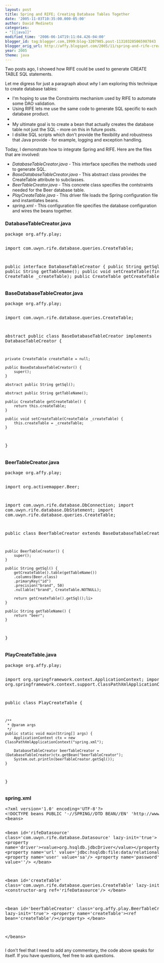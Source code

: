 ```yaml
---
layout: post
title: Spring and RIFE; Creating Database Tables Together
date: '2005-11-03T10:35:00.000-05:00'
author: David Medinets
categories:
- "[[java]]"
modified_time: '2006-06-14T19:11:04.426-04:00'
blogger_id: tag:blogger.com,1999:blog-3207985.post-113103285065987843
blogger_orig_url: http://affy.blogspot.com/2005/11/spring-and-rife-creating-database.md
year: 2005
theme: java
---
```


<p>Two posts ago, I showed how RIFE could be used to generate CREATE TABLE SQL statements.</p>


<p>Let me digress for just a paragraph about <i>why</i> I am exploring this technique to create database tables:
<ul>
    <li>I'm hoping to use the Constraints mechanism used by RIFE to automate some DAO validation.</li>
    <li>Using RIFE lets me use the same code to generate SQL specific to each database product.
    <li>
    <li>My ultimate goal is to create a bean that actually creates the database table not just the SQL - more on this in
        future posts.</li>
    <li>I dislike SQL scripts which don't provide the flexibility and robustness that Java provide - for example,
        logging and exception handling.</li>
</ul>
</p>

<p>Today, I demonstrate how to integrate Spring and RIFE. Here are the files that are involved:
<ul>
    <li><i>DatabaseTableCreator.java</i> - This interface specifies the methods used to generate SQL.</li>
    <li><i>BaseDatabaseTableCreator.java</i> - This abstract class provides the CreateTable attribute to subclasses.
    </li>
    <li><i>BeerTableCreator.java</i> - This concrete class specifies the contstraints needed for the Beer database
        table.</li>
    <li><i>PlayCreateTable.java</i> - This driver file loads the Spring configuration file and instantiates beans.</li>
    <li><i>spring.xml</i> - This configuration file specifies the database configuration and wires the beans together.
    </li>
</ul>
</p>

<h3>DatabaseTableCreator.java</h3>
<pre>
package org.affy.play;

import com.uwyn.rife.database.queries.CreateTable;

public interface DatabaseTableCreator {
    public String getSql();
    public String getTableName();
    public void setCreateTable(final CreateTable _createTable);
    public CreateTable getCreateTable();
}
</pre>

<h3>BaseDatabaseTableCreator.java</h3>
<pre>
package org.affy.play;

import com.uwyn.rife.database.queries.CreateTable;

abstract public class BaseDatabaseTableCreator implements DatabaseTableCreator {

    private CreateTable createTable = null;

    public BaseDatabaseTableCreator() {
        super();
    }

    abstract public String getSql();

    abstract public String getTableName();

    public CreateTable getCreateTable() {
        return this.createTable;
    }

    public void setCreateTable(CreateTable _createTable) {
        this.createTable = _createTable;
    }

}
</pre>

<h3>BeerTableCreator.java</h3>
<pre>
package org.affy.play;

import org.activemapper.Beer;

import com.uwyn.rife.database.DbConnection;
import com.uwyn.rife.database.DbStatement;
import com.uwyn.rife.database.queries.CreateTable;

public class BeerTableCreator extends BaseDatabaseTableCreator {

    public BeerTableCreator() {
        super();
    }

    public String getSql() {
        getCreateTable().table(getTableName())
        .columns(Beer.class)
        .primaryKey("id")
        .precision("brand", 50)
        .nullable("brand", CreateTable.NOTNULL);

        return getCreateTable().getSql();li>
    }

    public String getTableName() {
        return "beer";
    }

}
</pre>

<h3>PlayCreateTable.java</h3>
<pre>
package org.affy.play;

import org.springframework.context.ApplicationContext;
import org.springframework.context.support.ClassPathXmlApplicationContext;

public class PlayCreateTable {

    /**
     * @param args
     */
    public static void main(String[] args) {
        ApplicationContext ctx = new ClassPathXmlApplicationContext("spring.xml");

        DatabaseTableCreator beerTableCreator = (DatabaseTableCreator)ctx.getBean("beerTableCreator");
        System.out.println(beerTableCreator.getSql());
    }

}
</pre>

<h3>spring.xml</h3>
<pre>
&lt;?xml version='1.0' encoding='UTF-8'?&gt;
&lt;!DOCTYPE beans PUBLIC '-//SPRING//DTD BEAN//EN' 'http://www.springframework.org/dtd/spring-beans.dtd'&gt;
&lt;beans&gt;

  &lt;bean id='rifeDatasource' class='com.uwyn.rife.database.Datasource' lazy-init='true'&gt;
    &lt;property name='driver'&gt;&lt;value&gt;org.hsqldb.jdbcDriver&lt;/value&gt;&lt;/property&gt;
    &lt;property name='url' value='jdbc:hsqldb:file:data/relationalDb'/&gt;
    &lt;property name='user' value='sa'/&gt;
    &lt;property name='password' value=''/&gt;
  &lt;/bean&gt;

  &lt;bean id='createTable' class='com.uwyn.rife.database.queries.CreateTable' lazy-init='true'&gt;
    &lt;constructor-arg ref='rifeDatasource'/&gt;
  &lt;/bean&gt;

  &lt;bean id='beerTableCreator' class='org.affy.play.BeerTableCreator' lazy-init='true'&gt;
    &lt;property name='createTable'&gt;&lt;ref bean='createTable'/&gt;&lt;/property&gt;
  &lt;/bean&gt;

&lt;/beans&gt;
</pre>

<p>I don't feel that I need to add any commentary, the code above speaks for itself. If you have questions, feel free to
    ask questions.</p>